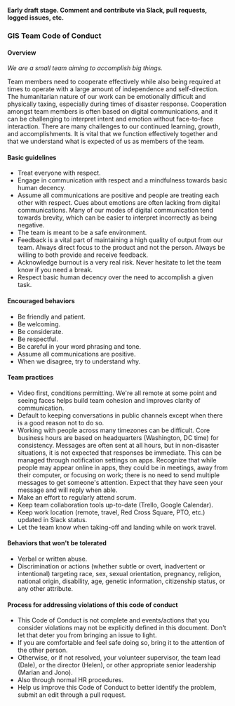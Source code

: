 **Early draft stage. Comment and contribute via Slack, pull requests, logged issues, etc.**

### GIS Team Code of Conduct

#### Overview
*We are a small team aiming to accomplish big things.* 

Team members need to cooperate effectively while also being required at times to operate with a large amount of independence and self-direction. The humanitarian nature of our work can be emotionally difficult and physically taxing, especially during times of disaster response. Cooperation amongst team members is often based on digital communications, and it can be challenging to interpret intent and emotion without face-to-face interaction. There are many challenges to our continued learning, growth, and accomplishments. It is vital that we function effectively together and that we understand what is expected of us as members of the team.

#### Basic guidelines

- Treat everyone with respect.
- Engage in communication with respect and a mindfulness towards basic human decency.
- Assume all communications are positive and people are treating each other with respect. Cues about emotions are often lacking from digital communications. Many of our modes of digital communication tend towards brevity, which can be easier to interpret incorrectly as being negative.
- The team is meant to be a safe environment.
- Feedback is a vital part of maintaining a high quality of output from our team. Always direct focus to the product and not the person. Always be willing to both provide and receive feedback.
- Acknowledge burnout is a very real risk. Never hesitate to let the team know if you need a break.
- Respect basic human decency over the need to accomplish a given task.

#### Encouraged behaviors

- Be friendly and patient.
- Be welcoming.
- Be considerate.
- Be respectful.
- Be careful in your word phrasing and tone.
- Assume all communications are positive.
- When we disagree, try to understand why.

#### Team practices

- Video first, conditions permitting. We're all remote at some point and seeing faces helps build team cohesion and improves clarity of communication.
- Default to keeping conversations in public channels except when there is a good reason not to do so.
- Working with people across many timezones can be difficult. Core business hours are based on headquarters (Washington, DC time) for consistency. Messages are often sent at all hours, but in non-disaster situations, it is not expected that responses be immediate. This can be managed through notification settings on apps. Recognize that while people may appear online in apps, they could be in meetings, away from their computer, or focusing on work; there is no need to send multiple messages to get someone's attention. Expect that they have seen your message and will reply when able. 
- Make an effort to regularly attend scrum.
- Keep team collaboration tools up-to-date (Trello, Google Calendar).
- Keep work location (remote, travel, Red Cross Square, PTO, etc.) updated in Slack status.
- Let the team know when taking-off and landing while on work travel.

#### Behaviors that won't be tolerated

- Verbal or written abuse.
- Discrimination or actions (whether subtle or overt, inadvertent or intentional) targeting race, sex, sexual orientation, pregnancy, religion, national origin, disability, age, genetic information, citizenship status, or any other attribute.

#### Process for addressing violations of this code of conduct
- This Code of Conduct is not complete and events/actions that you consider violations may not be explicitly defined in this document. Don't let that deter you from bringing an issue to light.
- If you are comfortable and feel safe doing so, bring it to the attention of the other person.
- Otherwise, or if not resolved, your volunteer supervisor, the team lead (Dale), or the director (Helen), or other appropriate senior leadership (Marian and Jono).
- Also through normal HR procedures.
- Help us improve this Code of Conduct to better identify the problem, submit an edit through a pull request.
